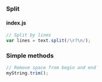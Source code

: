 ### Split

#### index.js
```javascript
// Split by lines
var lines = text.split(/\r?\n/);
```

### Simple methods
```javascript
// Remove space from begin and end
myString.trim();
```

